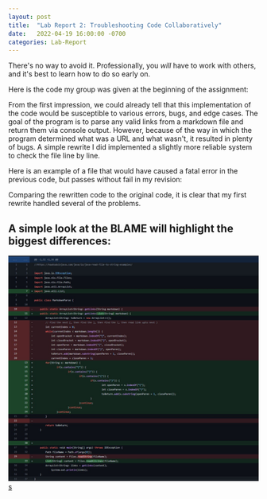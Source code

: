 ```yaml
---
layout: post
title:  "Lab Report 2: Troubleshooting Code Collaboratively"
date:   2022-04-19 16:00:00 -0700
categories: Lab-Report 
---
```

There's no way to avoid it. Professionally, you *will* have to work with others, and it's best to learn how to do so early on.

Here is the code my group was given at the beginning of the assignment:
<script src="https://gist.github.com/nqrwhal/14b196f73020ba24b987d15c64861cfa.js"></script>

From the first impression, we could already tell that this implementation of the code would be susceptible to various errors, bugs, and edge cases. The goal of the program is to parse any valid links from a markdown file and return them via console output. However, because of the way in which the program determined what was a URL and what wasn't, it resulted in plenty of bugs. A simple rewrite I did implemented a slightly more reliable system to check the file line by line.

Here is an example of a file that would have caused a fatal error in the previous code, but passes without fail in my revision:
<script src="https://gist.github.com/nqrwhal/a7d5ff070e4cab86f569ac448ea6582d.js"></script>


Comparing the rewritten code to the original code, it is clear that my first rewrite handled several of the problems.
<script src="https://gist.github.com/nqrwhal/16a3d7eb1ca15eda9cb4886512dcc8d3.js"></script>

## A simple look at the BLAME will highlight the biggest differences:
![blame1](https://raw.githubusercontent.com/nqrwhal/nqrwhal.github.io/master/docs/blame1.jpg)
[s](ass)